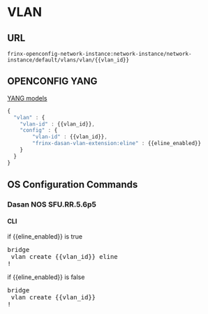 # VLAN

## URL
```
frinx-openconfig-network-instance:network-instance/network-instance/default/vlans/vlan/{{vlan_id}}
```

## OPENCONFIG YANG
[YANG models](https://github.com/FRINXio/openconfig/tree/master/network-instance/src/main/yang)

```javascript
{
  "vlan" : {
    "vlan-id" : {{vlan_id}},
    "config" : {
        "vlan-id" : {{vlan_id}},
        "frinx-dasan-vlan-extension:eline" : {{eline_enabled}}
    }
  }
}
```

## OS Configuration Commands
### Dasan NOS SFU.RR.5.6p5
#### CLI
if {{eline_enabled}} is true
<pre>
bridge
 vlan create {{vlan_id}} eline
!
</pre>

if {{eline_enabled}} is false
<pre>
bridge
 vlan create {{vlan_id}}
!
</pre>
